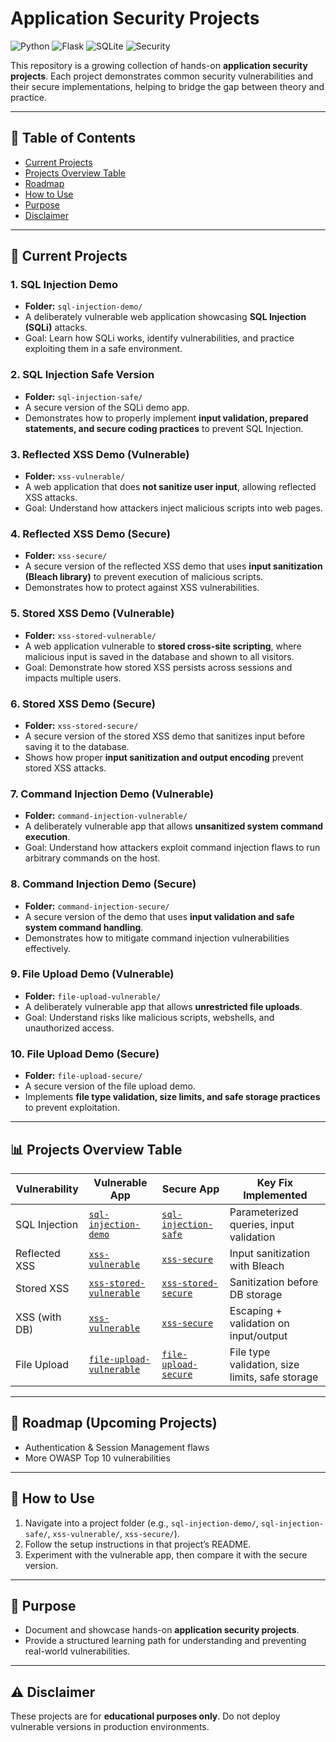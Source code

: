# Application Security Projects

![Python](https://img.shields.io/badge/Python-3.x-blue?logo=python)
![Flask](https://img.shields.io/badge/Flask-Web%20Framework-lightgrey?logo=flask)
![SQLite](https://img.shields.io/badge/SQLite-Database-blue?logo=sqlite)
![Security](https://img.shields.io/badge/Focus-Application%20Security-red?logo=datadog)


This repository is a growing collection of hands-on **application security projects**.
Each project demonstrates common security vulnerabilities and their secure implementations, helping to bridge the gap between theory and practice.

---

## 📑 Table of Contents
- [Current Projects](#-current-projects)
- [Projects Overview Table](#-projects-overview-table)
- [Roadmap](#-roadmap-upcoming-projects)
- [How to Use](#-how-to-use)
- [Purpose](#-purpose)
- [Disclaimer](#-disclaimer)


---

## 📂 Current Projects

### 1. SQL Injection Demo
* **Folder:** `sql-injection-demo/`
* A deliberately vulnerable web application showcasing **SQL Injection (SQLi)** attacks.
* Goal: Learn how SQLi works, identify vulnerabilities, and practice exploiting them in a safe environment.

### 2. SQL Injection Safe Version
* **Folder:** `sql-injection-safe/`
* A secure version of the SQLi demo app.
* Demonstrates how to properly implement **input validation, prepared statements, and secure coding practices** to prevent SQL Injection.

### 3. Reflected XSS Demo (Vulnerable)
* **Folder:** `xss-vulnerable/`
* A web application that does **not sanitize user input**, allowing reflected XSS attacks.
* Goal: Understand how attackers inject malicious scripts into web pages.

### 4. Reflected XSS Demo (Secure)
* **Folder:** `xss-secure/`
* A secure version of the reflected XSS demo that uses **input sanitization (Bleach library)** to prevent execution of malicious scripts.
* Demonstrates how to protect against XSS vulnerabilities.

### 5. Stored XSS Demo (Vulnerable)
* **Folder:** `xss-stored-vulnerable/`
* A web application vulnerable to **stored cross-site scripting**, where malicious input is saved in the database and shown to all visitors.
* Goal: Demonstrate how stored XSS persists across sessions and impacts multiple users.

### 6. Stored XSS Demo (Secure)
* **Folder:** `xss-stored-secure/`
* A secure version of the stored XSS demo that sanitizes input before saving it to the database.
* Shows how proper **input sanitization and output encoding** prevent stored XSS attacks.
  
### 7. Command Injection Demo (Vulnerable)
* **Folder:** `command-injection-vulnerable/`
* A deliberately vulnerable app that allows **unsanitized system command execution**.
* Goal: Understand how attackers exploit command injection flaws to run arbitrary commands on the host.

### 8. Command Injection Demo (Secure)

* **Folder:** `command-injection-secure/`
* A secure version of the demo that uses **input validation and safe system command handling**.
* Demonstrates how to mitigate command injection vulnerabilities effectively.

### 9. File Upload Demo (Vulnerable)
* **Folder:** `file-upload-vulnerable/`
* A deliberately vulnerable app that allows **unrestricted file uploads**.
* Goal: Understand risks like malicious scripts, webshells, and unauthorized access.

### 10. File Upload Demo (Secure)
* **Folder:** `file-upload-secure/`
* A secure version of the file upload demo.
* Implements **file type validation, size limits, and safe storage practices** to prevent exploitation.

---

## 📊 Projects Overview Table

| Vulnerability       | Vulnerable App | Secure App | Key Fix Implemented |
|---------------------|---------------|------------|---------------------|
| SQL Injection       | [`sql-injection-demo`](./sql-injection-demo) | [`sql-injection-safe`](./sql-injection-safe) | Parameterized queries, input validation |
| Reflected XSS       | [`xss-vulnerable`](./xss-vulnerable) | [`xss-secure`](./xss-secure) | Input sanitization with Bleach |
| Stored XSS          | [`xss-stored-vulnerable`](./xss-stored-vulnerable) | [`xss-stored-secure`](./xss-stored-secure) | Sanitization before DB storage |
| XSS (with DB)       | [`xss-vulnerable`](./xss-vulnerable) | [`xss-secure`](./xss-secure) | Escaping + validation on input/output |
| File Upload         | [`file-upload-vulnerable`](./file-upload-vulnerable) | [`file-upload-secure`](./file-upload-secure) | File type validation, size limits, safe storage |

---

## 📌 Roadmap (Upcoming Projects)

* Authentication & Session Management flaws
* More OWASP Top 10 vulnerabilities

---

## 🚀 How to Use

1. Navigate into a project folder (e.g., `sql-injection-demo/`, `sql-injection-safe/`, `xss-vulnerable/`, `xss-secure/`).
2. Follow the setup instructions in that project’s README.
3. Experiment with the vulnerable app, then compare it with the secure version.

---

## 🎯 Purpose

* Document and showcase hands-on **application security projects**.
* Provide a structured learning path for understanding and preventing real-world vulnerabilities.

---

## ⚠️ Disclaimer

These projects are for **educational purposes only**.
Do not deploy vulnerable versions in production environments.
